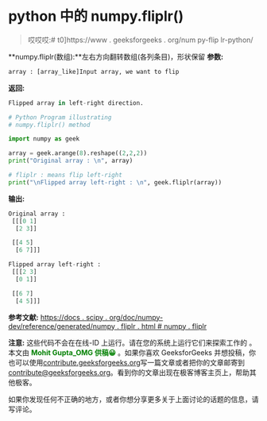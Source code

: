 # python 中的 numpy.fliplr()

> 哎哎哎:# t0]https://www . geeksforgeeks . org/num py-flip lr-python/

**numpy.fliplr(数组):**左右方向翻转数组(各列条目)，形状保留
**参数:**

```py
array : [array_like]Input array, we want to flip

```

**返回:**

```py
Flipped array in left-right direction.

```

```py
# Python Program illustrating
# numpy.fliplr() method

import numpy as geek

array = geek.arange(8).reshape((2,2,2))
print("Original array : \n", array)

# fliplr : means flip left-right
print("\nFlipped array left-right : \n", geek.fliplr(array))
```

**输出:**

```py
Original array : 
 [[[0 1]
  [2 3]]

 [[4 5]
  [6 7]]]

Flipped array left-right : 
 [[[2 3]
  [0 1]]

 [[6 7]
  [4 5]]]

```

**参考文献:**
[https://docs . scipy . org/doc/numpy-dev/reference/generated/numpy . fliplr . html # numpy . fliplr](https://docs.scipy.org/doc/numpy-dev/reference/generated/numpy.fliplr.html#numpy.fliplr)

**注意:**
这些代码不会在在线-ID 上运行。请在您的系统上运行它们来探索工作的
。
本文由 <font color="green">**Mohit Gupta_OMG 供稿😀**</font> 。如果你喜欢 GeeksforGeeks 并想投稿，你也可以使用[contribute.geeksforgeeks.org](http://www.contribute.geeksforgeeks.org)写一篇文章或者把你的文章邮寄到 contribute@geeksforgeeks.org。看到你的文章出现在极客博客主页上，帮助其他极客。

如果你发现任何不正确的地方，或者你想分享更多关于上面讨论的话题的信息，请写评论。